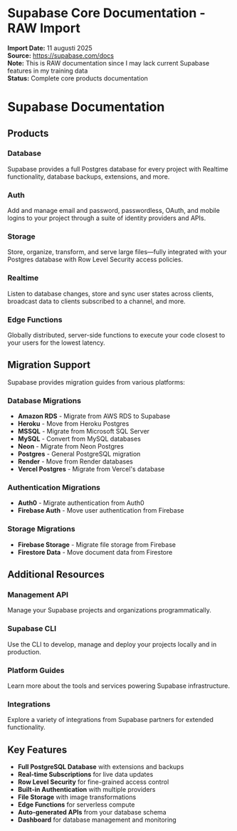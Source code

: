 # Supabase Core Documentation - RAW Import

**Import Date:** 11 augusti 2025  
**Source:** https://supabase.com/docs  
**Note:** This is RAW documentation since I may lack current Supabase features in my training data  
**Status:** Complete core products documentation

# Supabase Documentation

## Products

### Database
Supabase provides a full Postgres database for every project with Realtime functionality, database backups, extensions, and more.

### Auth
Add and manage email and password, passwordless, OAuth, and mobile logins to your project through a suite of identity providers and APIs.

### Storage
Store, organize, transform, and serve large files—fully integrated with your Postgres database with Row Level Security access policies.

### Realtime
Listen to database changes, store and sync user states across clients, broadcast data to clients subscribed to a channel, and more.

### Edge Functions
Globally distributed, server-side functions to execute your code closest to your users for the lowest latency.

## Migration Support

Supabase provides migration guides from various platforms:

### Database Migrations
- **Amazon RDS** - Migrate from AWS RDS to Supabase
- **Heroku** - Move from Heroku Postgres
- **MSSQL** - Migrate from Microsoft SQL Server
- **MySQL** - Convert from MySQL databases
- **Neon** - Migrate from Neon Postgres
- **Postgres** - General PostgreSQL migration
- **Render** - Move from Render databases
- **Vercel Postgres** - Migrate from Vercel's database

### Authentication Migrations
- **Auth0** - Migrate authentication from Auth0
- **Firebase Auth** - Move user authentication from Firebase

### Storage Migrations
- **Firebase Storage** - Migrate file storage from Firebase
- **Firestore Data** - Move document data from Firestore

## Additional Resources

### Management API
Manage your Supabase projects and organizations programmatically.

### Supabase CLI
Use the CLI to develop, manage and deploy your projects locally and in production.

### Platform Guides
Learn more about the tools and services powering Supabase infrastructure.

### Integrations
Explore a variety of integrations from Supabase partners for extended functionality.

## Key Features

- **Full PostgreSQL Database** with extensions and backups
- **Real-time Subscriptions** for live data updates
- **Row Level Security** for fine-grained access control
- **Built-in Authentication** with multiple providers
- **File Storage** with image transformations
- **Edge Functions** for serverless compute
- **Auto-generated APIs** from your database schema
- **Dashboard** for database management and monitoring